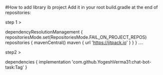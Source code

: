 #How to add library ib project
Add it in your root build.gradle at the end of repositories:

step 1 > 

dependencyResolutionManagement {
		repositoriesMode.set(RepositoriesMode.FAIL_ON_PROJECT_REPOS)
		repositories {
			mavenCentral()
			maven { url 'https://jitpack.io' }
		}
	}
 ....

 step2 > 
 
 dependencies {
	        implementation 'com.github.YogeshVerma31:chat-bot-task:Tag'
	}
